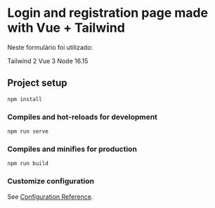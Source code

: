 # Login and registration page made with Vue + Tailwind

Neste formulário foi utilizado:

Tailwind 2
Vue 3 
Node 16.15

## Project setup
```
npm install
```

### Compiles and hot-reloads for development
```
npm run serve
```

### Compiles and minifies for production
```
npm run build
```

### Customize configuration
See [Configuration Reference](https://cli.vuejs.org/config/).
